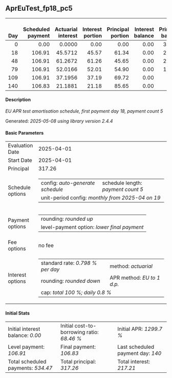 <h2>AprEuTest_fp18_pc5</h2>
<table>
    <thead style="vertical-align: bottom;">
        <th style="text-align: right;">Day</th>
        <th style="text-align: right;">Scheduled payment</th>
        <th style="text-align: right;">Actuarial interest</th>
        <th style="text-align: right;">Interest portion</th>
        <th style="text-align: right;">Principal portion</th>
        <th style="text-align: right;">Interest balance</th>
        <th style="text-align: right;">Principal balance</th>
        <th style="text-align: right;">Total actuarial interest</th>
        <th style="text-align: right;">Total interest</th>
        <th style="text-align: right;">Total principal</th>
    </thead>
    <tr style="text-align: right;">
        <td class="ci00">0</td>
        <td class="ci01" style="white-space: nowrap;">0.00</td>
        <td class="ci02">0.0000</td>
        <td class="ci03">0.00</td>
        <td class="ci04">0.00</td>
        <td class="ci05">0.00</td>
        <td class="ci06">317.26</td>
        <td class="ci07">0.0000</td>
        <td class="ci08">0.00</td>
        <td class="ci09">0.00</td>
    </tr>
    <tr style="text-align: right;">
        <td class="ci00">18</td>
        <td class="ci01" style="white-space: nowrap;">106.91</td>
        <td class="ci02">45.5712</td>
        <td class="ci03">45.57</td>
        <td class="ci04">61.34</td>
        <td class="ci05">0.00</td>
        <td class="ci06">255.92</td>
        <td class="ci07">45.5712</td>
        <td class="ci08">45.57</td>
        <td class="ci09">61.34</td>
    </tr>
    <tr style="text-align: right;">
        <td class="ci00">48</td>
        <td class="ci01" style="white-space: nowrap;">106.91</td>
        <td class="ci02">61.2672</td>
        <td class="ci03">61.26</td>
        <td class="ci04">45.65</td>
        <td class="ci05">0.00</td>
        <td class="ci06">210.27</td>
        <td class="ci07">106.8385</td>
        <td class="ci08">106.83</td>
        <td class="ci09">106.99</td>
    </tr>
    <tr style="text-align: right;">
        <td class="ci00">79</td>
        <td class="ci01" style="white-space: nowrap;">106.91</td>
        <td class="ci02">52.0166</td>
        <td class="ci03">52.01</td>
        <td class="ci04">54.90</td>
        <td class="ci05">0.00</td>
        <td class="ci06">155.37</td>
        <td class="ci07">158.8551</td>
        <td class="ci08">158.84</td>
        <td class="ci09">161.89</td>
    </tr>
    <tr style="text-align: right;">
        <td class="ci00">109</td>
        <td class="ci01" style="white-space: nowrap;">106.91</td>
        <td class="ci02">37.1956</td>
        <td class="ci03">37.19</td>
        <td class="ci04">69.72</td>
        <td class="ci05">0.00</td>
        <td class="ci06">85.65</td>
        <td class="ci07">196.0506</td>
        <td class="ci08">196.03</td>
        <td class="ci09">231.61</td>
    </tr>
    <tr style="text-align: right;">
        <td class="ci00">140</td>
        <td class="ci01" style="white-space: nowrap;">106.83</td>
        <td class="ci02">21.1881</td>
        <td class="ci03">21.18</td>
        <td class="ci04">85.65</td>
        <td class="ci05">0.00</td>
        <td class="ci06">0.00</td>
        <td class="ci07">217.2387</td>
        <td class="ci08">217.21</td>
        <td class="ci09">317.26</td>
    </tr>
</table>
<h4>Description</h4>
<p><i>EU APR test amortisation schedule, first payment day 18, payment count 5</i></p>
<p>Generated: <i>2025-05-08 using library version 2.4.4</i></p>
<h4>Basic Parameters</h4>
<table>
    <tr>
        <td>Evaluation Date</td>
        <td>2025-04-01</td>
    </tr>
    <tr>
        <td>Start Date</td>
        <td>2025-04-01</td>
    </tr>
    <tr>
        <td>Principal</td>
        <td>317.26</td>
    </tr>
    <tr>
        <td>Schedule options</td>
        <td>
            <table>
                <tr>
                    <td>config: <i>auto-generate schedule</i></td>
                    <td>schedule length: <i><i>payment count</i> 5</i></td>
                </tr>
                <tr>
                    <td colspan="2" style="white-space: nowrap;">unit-period config: <i>monthly from 2025-04 on 19</i></td>
                </tr>
            </table>
        </td>
    </tr>
    <tr>
        <td>Payment options</td>
        <td>
            <table>
                <tr>
                    <td>rounding: <i>rounded up</i></td>
                </tr>
                <tr>
                    <td>level-payment option: <i>lower&nbsp;final&nbsp;payment</i></td>
                </tr>
            </table>
        </td>
    </tr>
    <tr>
        <td>Fee options</td>
        <td>no fee
        </td>
    </tr>
    <tr>
        <td>Interest options</td>
        <td>
            <table>
                <tr>
                    <td>standard rate: <i>0.798 % per day</i></td>
                    <td>method: <i>actuarial</i></td>
                </tr>
                <tr>
                    <td>rounding: <i>rounded down</i></td>
                    <td>APR method: <i>EU to 1 d.p.</i></td>
                </tr>
                <tr>
                    <td colspan="2">cap: <i>total 100 %; daily 0.8 %</td>
                </tr>
            </table>
        </td>
    </tr>
</table>
<h4>Initial Stats</h4>
<table>
    <tr>
        <td>Initial interest balance: <i>0.00</i></td>
        <td>Initial cost-to-borrowing ratio: <i>68.46 %</i></td>
        <td>Initial APR: <i>1299.7 %</i></td>
    </tr>
    <tr>
        <td>Level payment: <i>106.91</i></td>
        <td>Final payment: <i>106.83</i></td>
        <td>Last scheduled payment day: <i>140</i></td>
    </tr>
    <tr>
        <td>Total scheduled payments: <i>534.47</i></td>
        <td>Total principal: <i>317.26</i></td>
        <td>Total interest: <i>217.21</i></td>
    </tr>
</table>